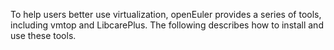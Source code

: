 To help users better use virtualization, openEuler provides a series of tools, including vmtop and LibcarePlus. The following describes how to install and use these tools.
